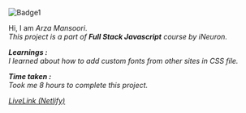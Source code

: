 ![Badge1](https://img.shields.io/badge/Project12-BusinessLandingPage-D75281)

Hi, I am *Arza Mansoori*.<br>
*This project is a part of ***Full Stack Javascript*** course by iNeuron.*

***Learnings :***<br>
*I learned about how to add custom fonts from other sites in CSS file.*

***Time taken :***<br>
*Took me 8 hours to complete this project.*

[*LiveLink (Netlify)*](https://project12-businesslandingpage.netlify.app/ "Project 12")

